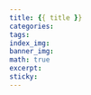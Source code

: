 ```yaml
---
title: {{ title }}
categories:
tags:
index_img:
banner_img:
math: true
excerpt:
sticky:
---
```


